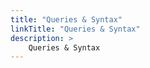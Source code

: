 ```yaml
---
title: "Queries & Syntax"
linkTitle: "Queries & Syntax"
description: >
    Queries & Syntax
---
```


